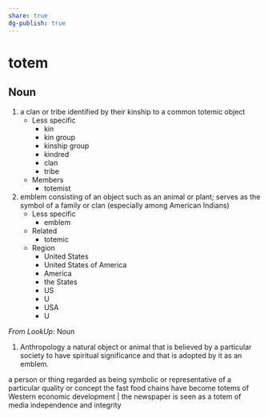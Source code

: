 ```yaml
---
share: true
dg-publish: true
---
```

# totem


## Noun

1. a clan or tribe identified by their kinship to a common totemic object
	- Less specific
		- kin
		- kin group
		- kinship group
		- kindred
		- clan
		- tribe
	- Members
		- totemist
2. emblem consisting of an object such as an animal or plant; serves as the symbol of a family or clan (especially among American Indians)
	- Less specific
		- emblem
	- Related
		- totemic
	- Region
		- United States
		- United States of America
		- America
		- the States
		- US
		- U
		- USA
		- U

*From LookUp*:
Noun
1.	Anthropology a natural object or animal that is believed by a particular society to have spiritual significance and that is adopted by it as an emblem.

a person or thing regarded as being symbolic or representative of a particular quality or concept
the fast food chains have become totems of Western economic development | the newspaper is seen as a totem of media independence and integrity